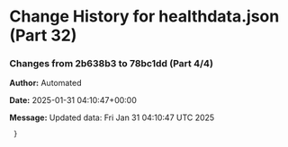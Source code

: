 # Change History for healthdata.json (Part 32)

### Changes from 2b638b3 to 78bc1dd (Part 4/4)
**Author:** Automated

**Date:** 2025-01-31 04:10:47+00:00

**Message:** Updated data: Fri Jan 31 04:10:47 UTC 2025

```diff
 }
```

